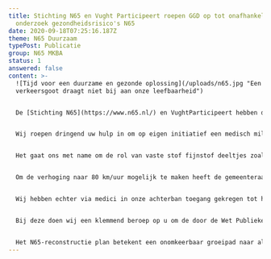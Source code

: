 ```yaml
---
title: Stichting N65 en Vught Participeert roepen GGD op tot onafhankelijk
  onderzoek gezondheidsrisico's N65
date: 2020-09-18T07:25:16.187Z
theme: N65 Duurzaam
typePost: Publicatie
group: N65 MKBA
status: 1
answered: false
content: >-
  ![Tijd voor een duurzame en gezonde oplossing](/uploads/n65.jpg "Een
  verkeersgoot draagt niet bij aan onze leefbaarheid")


  De [Stichting N65](https://www.n65.nl/) en VughtParticipeert hebben de volgende oproep gedaan aan de [GGD Hart van Brabant](https://www.ggdhvb.nl/over-de-ggd).


  Wij roepen dringend uw hulp in om op eigen initiatief een medisch milieukundig onderzoek te starten voor het N65-reconstructie plan, waarvan de aanbestedingsprocedure recent is gestart. Wij hebben begrepen uit het interview met Peter van den Hazel in Medisch Contact 30-31, 23 juli 2020, p. 14 e.v., dat uw GGD een medisch milieukundige kan inschakelen om zelfstandig een onderzoek te starten naar de effecten op de volksgezondheid van dit plan op basis van de Wet Publieke Gezondheid uit 2008.


  Het gaat ons met name om de rol van vaste stof fijnstof deeltjes zoals PM10, PM1 en BS (Black Smoke) en de invloed van de door dit plan te verwachten toename hiervan, gekoppeld aan de hogere maximum snelheid (van 70 naar 80 km/uur) en door de toename van zwaar vrachtverkeer door de aanzuigende werking op het doorgaande (zware) verkeer van dit plan.


  Om de verhoging naar 80 km/uur mogelijk te maken heeft de gemeenteraad van Vught besloten het N65 traject dat dwars door woonwijken loopt, formeel ‘buiten’ de bebouwde kom te plaatsen. De gemeenteraad beroept zich v.w.b. de gezondheidsaspecten op een model van Rijkswaterstaat dat géén negatieve gezondheidsaspecten voorspelt.


  Wij hebben echter via medici in onze achterban toegang gekregen tot het wetenschappelijke artikel uit Atmospheric Environment 42 (2008) 9098-9105, waarin overduidelijk wordt aangetoond op basis van daadwerkelijke fijnstof metingen langs de wegrand bij de A10 in Amsterdam, dat deze voorspelling van het RWS model alléén geldt voor NOx (gasvormig molecuul dat géén medische klachten veroorzaakt), maar niet voor de vaste stof deeltjes PM10, PM1 en BS (roetdeeltjes) en juist déze vaste stof deeltjes zijn medisch gezien schadelijk voor de volksgezondheid. Met de recente uitbraak van COVID-19 wordt dit probleem op de volksgezondheid ter plaatse van de woonwijken langs de N65 des te acuter.


  Bij deze doen wij een klemmend beroep op u om de door de Wet Publieke Gezondheid aan u toegekende bevoegdheid te benutten om zelfstandig, op eigen initiatief, een onderzoek te starten omtrent de impact op de volksgezondheid van het N65-reconstructie plan.


  Het N65-reconstructie plan betekent een onomkeerbaar groeipad naar almaar meer schadelijk fijnstof, neerdalend op de omringende woonwijken van Vught en Helvoirt en navenante negatieve impact op de volksgezondheid van de bewoners ter plekke.
---
```

